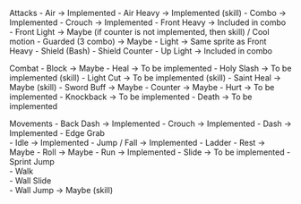 
Attacks
    - Air           -> Implemented
    - Air Heavy     -> Implemented (skill)
    - Combo         -> Implemented
    - Crouch        -> Implemented
    - Front Heavy   -> Included in combo
    - Front Light   -> Maybe (if counter is not implemented, then skill) / Cool motion
    - Guarded (3 combo) -> Maybe
    - Light         -> Same sprite as Front Heavy
    - Shield (Bash)
    - Shield Counter
    - Up Light      -> Included in combo

Combat
    - Block         -> Maybe
    - Heal          -> To be implemented
    - Holy Slash    -> To be implemented (skill)
    - Light Cut     -> To be implemented (skill)
    - Saint Heal    -> Maybe (skill)
    - Sword Buff    -> Maybe
    - Counter       -> Maybe
    - Hurt          -> To be implemented
    - Knockback     -> To be implemented
    - Death         -> To be implemented

Movements
    - Back Dash     -> Implemented
    - Crouch        -> Implemented
    - Dash          -> Implemented
    - Edge Grab     
    - Idle          -> Implemented
    - Jump / Fall   -> Implemented
    - Ladder
    - Rest          -> Maybe
    - Roll          -> Maybe
    - Run           -> Implemented
    - Slide         -> To be implemented
    - Sprint Jump   
    - Walk          
    - Wall Slide    
    - Wall Jump     -> Maybe (skill)